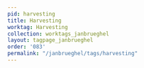```yaml
---
pid: harvesting
title: Harvesting
worktag: Harvesting
collection: worktags_janbrueghel
layout: tagpage_janbrueghel
order: '083'
permalink: "/janbrueghel/tags/harvesting"
---
```

